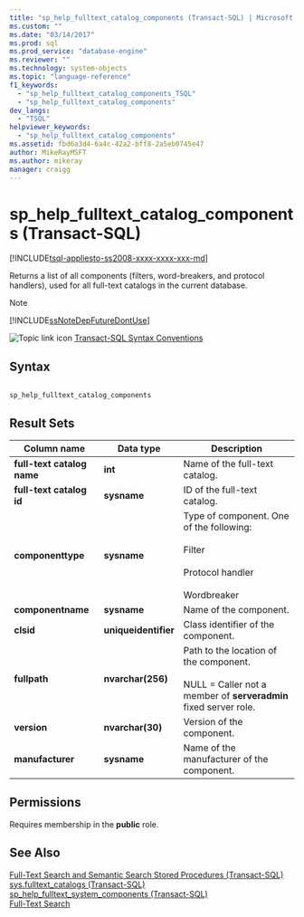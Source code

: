```yaml
---
title: "sp_help_fulltext_catalog_components (Transact-SQL) | Microsoft Docs"
ms.custom: ""
ms.date: "03/14/2017"
ms.prod: sql
ms.prod_service: "database-engine"
ms.reviewer: ""
ms.technology: system-objects
ms.topic: "language-reference"
f1_keywords: 
  - "sp_help_fulltext_catalog_components_TSQL"
  - "sp_help_fulltext_catalog_components"
dev_langs: 
  - "TSQL"
helpviewer_keywords: 
  - "sp_help_fulltext_catalog_components"
ms.assetid: fbd6a3d4-6a4c-42a2-bff8-2a5eb0745e47
author: MikeRayMSFT
ms.author: mikeray
manager: craigg
---
```

# sp_help_fulltext_catalog_components (Transact-SQL)
[!INCLUDE[tsql-appliesto-ss2008-xxxx-xxxx-xxx-md](../../includes/tsql-appliesto-ss2008-xxxx-xxxx-xxx-md.md)]

  Returns a list of all components (filters, word-breakers, and protocol handlers), used for all full-text catalogs in the current database.  
  
> [!NOTE]  
>  [!INCLUDE[ssNoteDepFutureDontUse](../../includes/ssnotedepfuturedontuse-md.md)]  
  
 ![Topic link icon](../../database-engine/configure-windows/media/topic-link.gif "Topic link icon") [Transact-SQL Syntax Conventions](../../t-sql/language-elements/transact-sql-syntax-conventions-transact-sql.md)  
  
## Syntax  
  
```  
  
sp_help_fulltext_catalog_components  
```  
  
## Result Sets  
  
|Column name|Data type|Description|  
|-----------------|---------------|-----------------|  
|**full-text catalog name**|**int**|Name of the full-text catalog.|  
|**full-text catalog id**|**sysname**|ID of the full-text catalog.|  
|**componenttype**|**sysname**|Type of component. One of the following:<br /><br /> Filter<br /><br /> Protocol handler<br /><br /> Wordbreaker|  
|**componentname**|**sysname**|Name of the component.|  
|**clsid**|**uniqueidentifier**|Class identifier of the component.|  
|**fullpath**|**nvarchar(256)**|Path to the location of the component.<br /><br /> NULL = Caller not a member of **serveradmin** fixed server role.|  
|**version**|**nvarchar(30)**|Version of the component.|  
|**manufacturer**|**sysname**|Name of the manufacturer of the component.|  
  
## Permissions  
 Requires membership in the **public** role.  
  
## See Also  
 [Full-Text Search and Semantic Search Stored Procedures &#40;Transact-SQL&#41;](../../relational-databases/system-stored-procedures/full-text-search-and-semantic-search-stored-procedures-transact-sql.md)   
 [sys.fulltext_catalogs &#40;Transact-SQL&#41;](../../relational-databases/system-catalog-views/sys-fulltext-catalogs-transact-sql.md)   
 [sp_help_fulltext_system_components &#40;Transact-SQL&#41;](../../relational-databases/system-stored-procedures/sp-help-fulltext-system-components-transact-sql.md)   
 [Full-Text Search](../../relational-databases/search/full-text-search.md)  
  
  
